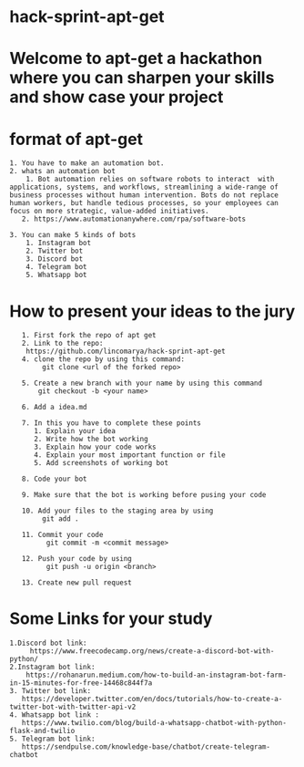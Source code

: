 # hack-sprint-apt-get
# Welcome to apt-get a hackathon where you can sharpen your skills and show case your project

# format of  apt-get

    1. You have to make an automation bot.
    2. whats an automation bot 
        1. Bot automation relies on software robots to interact  with applications, systems, and workflows, streamlining a wide-range of business processes without human intervention. Bots do not replace human workers, but handle tedious processes, so your employees can focus on more strategic, value-added initiatives.
       2. https://www.automationanywhere.com/rpa/software-bots
    
    3. You can make 5 kinds of bots
        1. Instagram bot
        2. Twitter bot
        3. Discord bot
        4. Telegram bot
        5. Whatsapp bot
#     How to present your ideas to the jury
        
       1. First fork the repo of apt get
       2. Link to the repo:                                             
        https://github.com/lincomarya/hack-sprint-apt-get
       4. clone the repo by using this command:
            git clone <url of the forked repo>
   
       5. Create a new branch with your name by using this command 
           git checkout -b <your name>
       
       6. Add a idea.md 
   
       7. In this you have to complete these points
          1. Explain your idea
          2. Write how the bot working 
          3. Explain how your code works 
          4. Explain your most important function or file
          5. Add screenshots of working bot
   
       8. Code your bot
   
       9. Make sure that the bot is working before pusing your code
   
       10. Add your files to the staging area by using
            git add .
   
       11. Commit your code
             git commit -m <commit message> 
   
       12. Push your code by using 
             git push -u origin <branch>

       13. Create new pull request
   

#   Some Links for your study
    1.Discord bot link:
         https://www.freecodecamp.org/news/create-a-discord-bot-with-python/
    2.Instagram bot link:
        https://rohanarun.medium.com/how-to-build-an-instagram-bot-farm-in-15-minutes-for-free-14468c844f7a
    3. Twitter bot link:
       https://developer.twitter.com/en/docs/tutorials/how-to-create-a-twitter-bot-with-twitter-api-v2
    4. Whatsapp bot link :
       https://www.twilio.com/blog/build-a-whatsapp-chatbot-with-python-flask-and-twilio
    5. Telegram bot link:
       https://sendpulse.com/knowledge-base/chatbot/create-telegram-chatbot   
